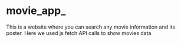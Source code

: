 # movie_app_
This is a  website where you can search any movie information and its poster. Here we used js fetch API calls to show movies data 
